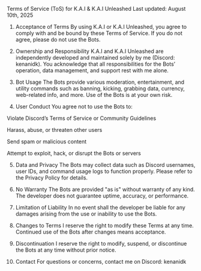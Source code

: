 Terms of Service (ToS) for K.A.I & K.A.I Unleashed
Last updated: August 10th, 2025

1. Acceptance of Terms
By using K.A.I or K.A.I Unleashed, you agree to comply with and be bound by these Terms of Service. If you do not agree, please do not use the Bots.

2. Ownership and Responsibility
K.A.I and K.A.I Unleashed are independently developed and maintained solely by me (Discord: kenanidk). You acknowledge that all responsibilities for the Bots’ operation, data management, and support rest with me alone.

3. Bot Usage
The Bots provide various moderation, entertainment, and utility commands such as banning, kicking, grabbing data, currency, web-related info, and more. Use of the Bots is at your own risk.

4. User Conduct
You agree not to use the Bots to:

Violate Discord’s Terms of Service or Community Guidelines

Harass, abuse, or threaten other users

Send spam or malicious content

Attempt to exploit, hack, or disrupt the Bots or servers

5. Data and Privacy
The Bots may collect data such as Discord usernames, user IDs, and command usage logs to function properly. Please refer to the Privacy Policy for details.

6. No Warranty
The Bots are provided "as is" without warranty of any kind. The developer does not guarantee uptime, accuracy, or performance.

7. Limitation of Liability
In no event shall the developer be liable for any damages arising from the use or inability to use the Bots.

8. Changes to Terms
I reserve the right to modify these Terms at any time. Continued use of the Bots after changes means acceptance.

9. Discontinuation
I reserve the right to modify, suspend, or discontinue the Bots at any time without prior notice.

10. Contact
For questions or concerns, contact me on Discord: kenanidk
